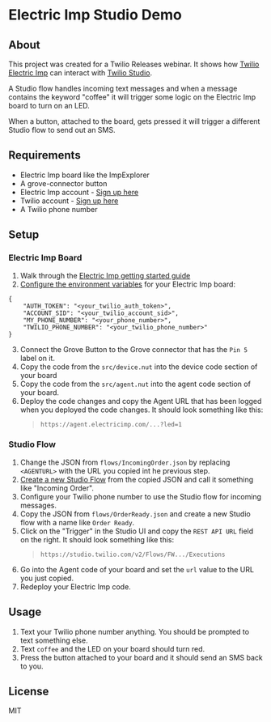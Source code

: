 # Electric Imp Studio Demo

## About

This project was created for a Twilio Releases webinar. It shows how [Twilio Electric Imp](https://electricimp.com) can interact with [Twilio Studio](https://www.twilio.com/studio).

A Studio flow handles incoming text messages and when a message contains the keyword "coffee" it will trigger some logic on the Electric Imp board to turn on an LED.

When a button, attached to the board, gets pressed it will trigger a different Studio flow to send out an SMS.

## Requirements

- Electric Imp board like the ImpExplorer
- A grove-connector button
- Electric Imp account - [Sign up here](https://impcentral.electricimp.com/)
- Twilio account - [Sign up here](https://www.twilio.com/try-twilio)
- A Twilio phone number

## Setup

### Electric Imp Board

1. Walk through the [Electric Imp getting started guide](https://developer.electricimp.com/gettingstarted/developer/account)
2. [Configure the environment variables](https://developer.electricimp.com/tools/impcentral/impcentral-user-guide#product-and-device-group-settings) for your Electric Imp board:

```
{
    "AUTH_TOKEN": "<your_twilio_auth_token>",
    "ACCOUNT_SID": "<your_twilio_account_sid>",
    "MY_PHONE_NUMBER": "<your_phone_number>",
    "TWILIO_PHONE_NUMBER": "<your_twilio_phone_number>"
}
```

3. Connect the Grove Button to the Grove connector that has the `Pin 5` label on it.
4. Copy the code from the `src/device.nut` into the device code section of your board
5. Copy the code from the `src/agent.nut` into the agent code section of your board.
6. Deploy the code changes and copy the Agent URL that has been logged when you deployed the code changes. It should look something like this:
   > `https://agent.electricimp.com/...?led=1`

### Studio Flow

1. Change the JSON from `flows/IncomingOrder.json` by replacing `<AGENTURL>` with the URL you copied int he previous step.
2. [Create a new Studio Flow](https://www.twilio.com/console/studio/dashboard) from the copied JSON and call it something like "Incoming Order".
3. Configure your Twilio phone number to use the Studio flow for incoming messages.
4. Copy the JSON from `flows/OrderReady.json` and create a new Studio flow with a name like `Order Ready`.
5. Click on the "Trigger" in the Studio UI and copy the `REST API URL` field on the right. It should look something like this:
   > `https://studio.twilio.com/v2/Flows/FW.../Executions`
6. Go into the Agent code of your board and set the `url` value to the URL you just copied.
7. Redeploy your Electric Imp code.

## Usage

1. Text your Twilio phone number anything. You should be prompted to text something else.
2. Text `coffee` and the LED on your board should turn red.
3. Press the button attached to your board and it should send an SMS back to you.

## License

MIT
